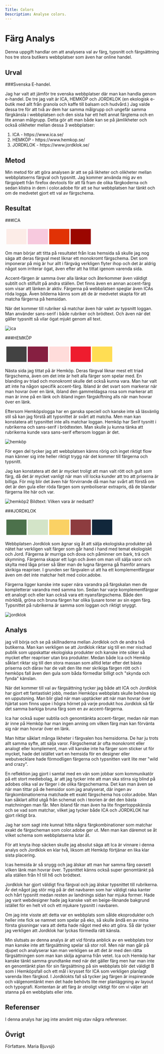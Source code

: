 ```yaml
---
Title: Colors
Description: Analyse colors.
---
```


Färg Analys
=======================

Denna uppgift handlar om att analysera val av färg, typsnitt och färgsättning hos tre stora butikers webbplatser som även har online handel.

Urval
-----------------------

###Svenska E-handel.

Jag har valt att jämför tre svenska webbplatser där man kan handla genom e-handel. De tre jag valt är ICA, HEMKÖP och JORDKLOK (en ekologisk e-butik med allt från granola och kaffe till balsam och hudvård.)
Jag valde dessa tre för att två av dem har samma målgrupp och ungefär samma färgkänsla i webbplatsen och den sista har ett helt annat färgtema och en lite annan målgrupp. Detta gör att man både kan se på jämlikheter och också olikheter mellan dessa 3 webbplatser:
<ol>
<li>ICA - https://www.ica.se/</li>
<li>HEMKÖP - https://www.hemkop.se/</li>
<li>JORDKLOK - https://www.jordklok.se/</li>
</ol>


Metod
-----------------------

Min metod för att göra analysen är att se på likheter och olikheter mellan webbplatserns färgval och typsnitt. Jag kommer använda mig av en färgpipett från firefox devtools för att få fram de olika färgkoderna och sedan klistra in dem i color.adobe för att se hur webbplatsen har tänkt och om de medvetet gjort ett val av färgschema.

Resultat
-----------------------

###ICA

<table style="border-spacing: 4px; border-collapse: separate">
<tr>
<td style="height: 50px; width: 50px; background-color: #fcece7">
<td style="height: 50px; width: 50px; background-color: #f7c9de">
<td style="height: 50px; width: 50px; background-color: #e13205">
<td style="height: 50px; width: 50px; background-color: #9b0600">
</tr>
</table>

Om man börjar att titta på resultatet från Icas hemsida så skulle jag nog säga att deras färgval mest liknar ett monokromt färgschema. Det som imponerar på mig är hur allt i färgväg verkligen flyter ihop och det är aldrig något som irriterar ögat, även efter att ha tittat igenom varenda sida.

 Accent-färgen är samma över alla länkar och återkommer även väldigt subtilt och stilfullt på andra ställen. Det finns även en annan accent-färg som visar att länken är aktiv. Färgerna på webbplatsen speglar även ICAs röda logga. Även bilderna känns som att de är medvetet skapta för att matcha färgerna på hemsidan.

När det kommer till rubriker så matchar även här valet av typsnitt loggan. Man använder sans-serif i både rubriker och brödtext. Och även när det gäller typsnitt så vilar ögat mjukt genom all text.



![ica](../image/ica.png?w=500&save-as=jpg)

###HEMKÖP

<table style="border-spacing: 4px; border-collapse: separate">
<tr>
<td style="height: 50px; width: 50px; background-color: #424242">
<td style="height: 50px; width: 50px; background-color: #861f41">
<td style="height: 50px; width: 50px; background-color: #ffdcda">
<td style="height: 50px; width: 50px; background-color: #ee1c2e">
<td style="height: 50px; width: 50px; background-color: #ffdd53">


</tr>
</table>

Nästa sida jag tittat på är Hemköp. Deras färgval liknar mest ett triad färgschema, även om det inte är helt alla färger som spelar med. En blanding av triad och monokromt skulle det också kunna vara. Man har valt att inte ha någon specifik accent-färg. Ibland är det svart som markerar när man hovrar över en länk, ibland den gammeldagsa rosa som markerar att man är inne på en länk och ibland ingen färgskiftning alls när man hovrar över en länk. 

Eftersom Hemköpslogga har en ganska speciell och kanske inte så läsvänlig stil så kan jag förstå att typsnittet är svårt att matcha. Men man kan konstatera att typsnittet inte alls matchar loggan. Hemköp har Serif tysnitt i rubrikerna och sans-serif i brödtexten. Man skulle ju kunna tänka att rubrikerna kunde vara sans-serif eftersom loggan är det.

![hemköp](../image/hemkop.png?w=500&save-as=jpg)

För egen del tycker jag att webbplatsen känns rörig och inget riktigt flow man känner sig inte heller riktigt trygg när det kommer till färgerna och typsnitt. 

Jag kan konstatera att det är mycket troligt att man valt rött och gult som färg, då det är mycket vanligt när man vill locka kunder att tro att priserna är billiga. För mig blir det även här förvirrande då man har svårt att förstå om det är den gula eller röda färgen som symboliserar extrapris, då de blandar färgerna lite här och var.

![hemköp2](../image/hemkop2.png?w=400&save-as=jpg)
Bildtext: Vilken vara är nedsatt?

###JORDKLOK

<table style="border-spacing: 4px; border-collapse: separate">
<tr>
<td style="height: 50px; width: 50px; background-color: #4c714b">
<td style="height: 50px; width: 50px; background-color: #d3e4c8">
<td style="height: 50px; width: 50px; background-color: #fad164">
<td style="height: 50px; width: 50px; background-color: #8d3c3f">
<td style="height: 50px; width: 50px; background-color: #11273b">


</tr>
</table>

Webbplatsen Jordklok som ägnar sig åt att sälja ekologiska produkter på nätet har verkligen valt färger som går hand i hand med temat ekologiskt och Jord. Färgerna är murriga och dova och påminner om bark, trä och skymning. Färgerna skapar ett lugn och även om man vill sälja varor och skylta med låga priser så låter man de lugna färgerna gå framför annars skrikiga reapriser. I grunden ser färgvalen ut att ha ett komplementfärgpar även om det inte matchar helt med color.adobe. 

Färgerna ligger kanske inte super nära varandra på färgskalan men de kompletterar varandra med samma ton. Sedan har varje komplementfärgpar ett analogt och eller kan också vara ett nyansfärgschema. Både den mörkblå, gröna och bruna färgen har olika ljusare toner av sin egen färg. Typsnittet på rubrikerna är samma som loggan och riktigt snyggt. 

![jordklok](../image/jordklok.png?w=500&save-as=jpg)

Analys
-----------------------

jag vill börja och se på skillnaderna mellan Jordklok och de andra två butikerna. Man kan verkligen se att Jordklok riktar sig till en mer nischad publik som uppskattar ekologiska produkter och kanske inte söker så mycket efter reapriser utan bra produkter. Medan både Ica och Hemköp såklart riktar sig till den stora massan som alltid letar efter det bästa priserna och därav har de valt den lite mer skrikiga färgen rött och i hemköps fall även den gula som båda förmedlar billigt och "skynda och fynda" känslan. 

När det kommer till val av färgsättning tycker jag både att ICA och Jordklok har gjort ett fantastiskt jobb, medan Hemköps webbplats skulle behöva sig en upputsning. Man blir glad när man upptäcker att när man hovrar över hjärtat som finns uppe i högra hörnet på varje produkt hos Jordklok  så får det samma barkiga bruna färg som en av accent-färgerna.

Ica har också super subtila och genomtänkta accent-färger, medan när man är inne på Hemköp har man ingen anning om vilken färg man kan förvänta sig när man hovrar över en länk.

Man hittar såklart många likheter i färgvalen hos hemsidorna. De har ju trots allt samma syfte, att sälja varor. Färgschemat är ofta monokromt eller analogt eller komplement, man vill kanske inte ha färger som sticker ut för mycket, hade det istället vart en hemsida för en designer eller webutvecklare hade förmodligen färgerna och typsnitten varit lite mer "wild and crazy".

En reflektion jag gjort i samtal med en vän som jobbar som kommunikatör på ett stort mediebolag, är att jag tycker inte att man ska stirra sig blind på adobes olika val av färger i de olika färgschemarna. Det kan man även se när man tittar på de hemsidor som jag analyserat, där ingen av färgkombinationerna matchade ett exakt färgschema hos color.adobe. Man kan såklart alltid utgå från schemat och i teorien är det den bästa matchningen man får. Men ibland får man även ha lite fingertoppskänsla och se vad som matchar, vilket jag tycker både ICA och JORDKLOK har gjort riktigt bra.

Jag har som sagt inte kunnat hitta några färgkombinationer som matchar exakt de färgscheman som color.adobe ger ut. Men man kan däremot se åt vilket schema som webbplatserna lutar åt. 

För att knyta ihop säcken skulle jag absolut säga att Ica är vinnare i denna analys och Jordklok en klar två, liksom att Hemköp förtjänar en lika klar sista placering.

Icas hemsida är så snygg och jag älskar att man har samma färg oavsett vilken länk man hovrar över. Typsnittet känns också super genomtänkt på alla ställen från h1 till h6 och brödtext.

Jordklok har gjort väldigt fina färgval och jag älskar typsnittet till rubrikerna. Är det något jag stör mig på är det navbaren som har väldigt raka kanter och hårt typsnitt medan resten av landnings sidan har mjuka former. Hade jag varit webdesigner hade jag kanske valt en beige-liknande bakgrund istället för en helt vit och ett mjukare typsnitt i navbaren. 

Om jag inte visste att detta var en webbplats som sålde ekoprodukter och heller inte fick se namnet som spelar på eko, så skulle ändå en av mina första gissningar vara att detta hade något med eko att göra. Så där tycker jag verkligen att Jordklok har lyckas förmedla rätt känsla.

Min slutsats av denna analys är att vid första anblick av en webbplats tror man kanske inte att färgsättning spelar så stor roll. Men när man går på djupet och analyserar kan man verkligen se att det är med den rätta färgsättningen som man kan skilja agnarna från vetet. Ica och Hemköp har kanske tänkt samma grundtanke med när det gäller färg men har man inte en genomtänkt plan för sin färgsättning på sin webbplats blir det väldigt B som i Hemköpsfall och ett mål i krysset för ICA som verkligen planlagt varenda liten färgkod. I Jordklokts fall så tycker jag färgen är inspirerande och välgenomtänkt men det hade behövts lite mer planläggning av layout och typografi.
 Kontentan är att färg är otroligt viktigt för om vi väljer att stanna på en webbplats eller inte.




Referenser
-----------------------

I denna analys har jag inte använt mig utav några referenser.

Övrigt
-----------------------

Författare. Maria Bjuvsjö
